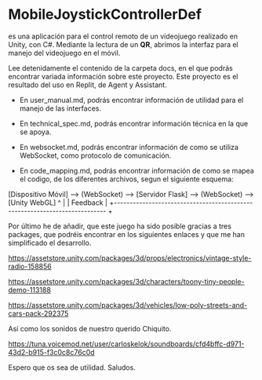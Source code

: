 # **MobileJoystickControllerDef**

 es una aplicación para el control remoto de un videojuego realizado en Unity, con C#.
Mediante la lectura de un **QR**, abrimos la interfaz para el manejo del videojuego en el móvil.

Lee detenidamente el contenido de la carpeta docs, en el que podrás encontrar variada información sobre este proyecto. Este proyecto es el resultado del uso en Replit, de Agent y Assistant.

- En user\_manual.md, podrás encontrar información de utilidad para el manejo de las interfaces.

- En technical\_spec.md, podrás encontrar información técnica en la que se apoya.

- En websocket.md, podrás encontrar información de como se utiliza WebSocket, como protocolo de comunicación.

- En code\_mapping.md, podrás encontrar información de como se mapea el codigo, de los diferentes archivos, segun el siguiente esquema:

\[Dispositivo Móvil\] --> (WebSocket) --> \[Servidor Flask\] --> (WebSocket) --> \[Unity WebGL\] ^ | | Feedback | +--------------------------------------------------------------------------- +

Por último he de añadir, que este juego ha sido posible gracias a tres packages, que podréis encontrar en los siguientes enlaces y que me han simplificado el desarrollo. 

https://assetstore.unity.com/packages/3d/props/electronics/vintage-style-radio-158856 

https://assetstore.unity.com/packages/3d/characters/toony-tiny-people-demo-113188 

https://assetstore.unity.com/packages/3d/vehicles/low-poly-streets-and-cars-pack-292375

Así como los sonidos de nuestro querido Chiquito.

https://tuna.voicemod.net/user/carloskelok/soundboards/cfd4bffc-d971-43d2-b915-f3c0c8c76c0d

Espero que os sea de utilidad. Saludos.
